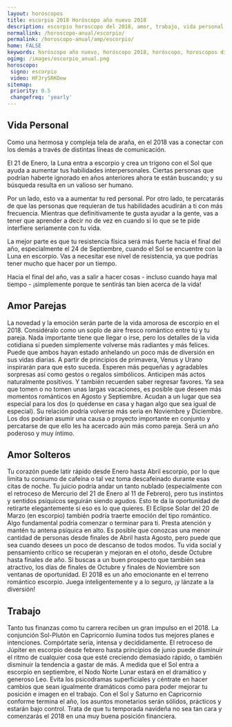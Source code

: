 ```yaml
---
layout: horoscopos
title: escorpio 2018 Horóscopo año nuevo 2018 
description: escorpio horoscopo del 2018, amor, trabajo, vida personal. Todas las predicciones para escorpio gratis. Disfruta este año nuevo.
normallink: /horoscopo-anual/escorpio/
permalink: /horoscopo-anual/amp/escorpio/
home: FALSE
keywords: horóscopo año nuevo, horóscopo 2018, horóscopo, horoscopos diarios gratis del dia de hoy, horóscopo diario gratis,horóscopo ano nuevo 2018, horóscopo esperanza gracia, horoscopo escorpio 2018, horoscop, horóscopos gratis, horoscopo escorpio, horoscopo escorpio 2018 gratis, Tarot, Astrologia, Zodíaco, escorpio, horoscopo gratis,tarot en femenino,videncia gratuita,horoscopos gratuitos,horóscopos, astrologia,videncia gratis
ogimg: /images/escorpio_anual.png
horoscopo:
 signo: escorpio
 video: HFJrySRKOew
sitemap:
 priority: 0.5
 changefreq: 'yearly'
---
```




## Vida Personal

Como una hermosa y compleja tela de araña, en el 2018 vas a conectar con los demás a través de distintas líneas de comunicación.


El 21 de Enero, la Luna entra a escorpio y crea un trígono con el Sol que ayuda a aumentar tus habilidades interpersonales. Ciertas personas que podrían haberte ignorado en años anteriores ahora te están buscando; y su búsqueda resulta en un valioso ser humano.


Por un lado, esto va a aumentar tu red personal. Por otro lado, te percatarás de que las personas que requieran de tus habilidades acudirán a ti con más frecuencia. Mientras que definitivamente te gusta ayudar a la gente, vas a tener que aprender a decir no de vez en cuando si lo que se te pide interfiere seriamente con tu vida.


La mejor parte es que tu resistencia física será más fuerte hacia el final del año, especialmente el 24 de Septiembre, cuando el Sol se encuentre con la Luna en escorpio. Vas a necesitar ese nivel de resistencia, ya que podrías tener mucho que hacer por un tiempo.


Hacia el final del año, vas a salir a hacer cosas - incluso cuando haya mal tiempo - ¡simplemente porque te sentirás tan bien acerca de la vida!


## Amor Parejas

La novedad y la emoción serán parte de la vida amorosa de escorpio en el 2018. Considéralo como un soplo de aire fresco romántico entre tú y tu pareja. Nada importante tiene que llegar o irse, pero los detalles de la vida cotidiana sí pueden simplemente volverse más radiantes y más felices.
Puede que ambos hayan estado anhelando un poco más de diversión en sus vidas diarias. A partir de principios de primavera, Venus y Urano inspirarán para que esto suceda. Esperen más pequeñas y agradables sorpresas así como gestos o regalos simbólicos. Anticipen más actos naturalmente positivos. Y también recuerden saber regresar favores. 
Ya sea que tomen o no tomen unas largas vacaciones, es posible que deseen más momentos románticos en Agosto y Septiembre. Acudan a un lugar que sea especial para los dos (o quédense en casa y hagan algo que sea igual de especial).
Su relación podría volverse más seria en Noviembre y Diciembre. Los dos podrían asumir una causa o proyecto importante en conjunto y percatarse de que ello les ha acercado aún más como pareja. Será un año poderoso y muy íntimo.

## Amor Solteros

Tu corazón puede latir rápido desde Enero hasta Abril escorpio, por lo que limita tu consumo de cafeína o tal vez toma descafeinado durante esas citas de noche. 
Tu juicio podría andar un tanto nublado (especialmente con el retroceso de Mercurio del 21 de Enero al 11 de Febrero), pero tus instintos y sentidos psíquicos seguirán siendo agudos. Esto te da la oportunidad de retirarte elegantemente si eso es lo que quieres. 
El Eclipse Solar del 20 de Marzo (en escorpio) también podría traerte emoción del tipo romántico. Algo fundamental podría comenzar o terminar para ti. Presta atención y mantén tu antena psíquica en alto. 
Es posible que conozcas una menor cantidad de personas desde finales de Abril hasta Agosto, pero puede que sea cuando desees un poco de descanso de todos modos. 
Tu vida social y pensamiento crítico se recuperan y mejoran en el otoño, desde Octubre hasta finales de año. Si buscas a un buen prospecto que también sea atractivo, los días de finales de Octubre y finales de Noviembre son ventanas de oportunidad. 
El 2018 es un año emocionante en el terreno romántico escorpio. Juega inteligentemente y a lo seguro, ¡y lánzate a la diversión! 

## Trabajo

Tanto tus finanzas como tu carrera reciben un gran impulso en el 2018. La conjunción Sol-Plutón en Capricornio ilumina todos tus mejores planes e intenciones. Compórtate seria, intensa y decididamente.
El retroceso de Júpiter en escorpio desde febrero hasta principios de junio puede disminuir el ritmo de cualquier cosa que esté creciendo demasiado rápido, o también disminuir la tendencia a gastar de más.
A medida que el Sol entra a escorpio en septiembre, el Nodo Norte Lunar estará en el dramático y generoso Leo. Evita los psicodramas superficiales y céntrate en hacer cambios que sean igualmente dramáticos como para poder mejorar tu posición e imagen en el trabajo.
Con el Sol y Saturno en Capricornio conforme termina el año, los asuntos monetarios serán sólidos, prácticos y estarán bajo control. Trata de que tu temporada navideña no sea tan cara y comenzarás el 2018 en una muy buena posición financiera.

